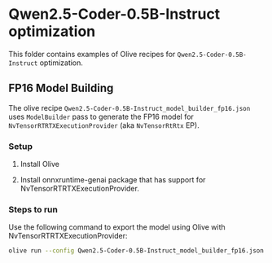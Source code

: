 # Qwen2.5-Coder-0.5B-Instruct optimization

This folder contains examples of Olive recipes for `Qwen2.5-Coder-0.5B-Instruct` optimization.

## FP16 Model Building

The olive recipe `Qwen2.5-Coder-0.5B-Instruct_model_builder_fp16.json` uses `ModelBuilder` pass to generate the FP16 model for `NvTensorRTRTXExecutionProvider` (aka `NvTensorRtRtx` EP).

### Setup

1. Install Olive

2. Install onnxruntime-genai package that has support for NvTensorRTRTXExecutionProvider.

### Steps to run

Use the following command to export the model using Olive with NvTensorRTRTXExecutionProvider:

```bash
olive run --config Qwen2.5-Coder-0.5B-Instruct_model_builder_fp16.json
```
